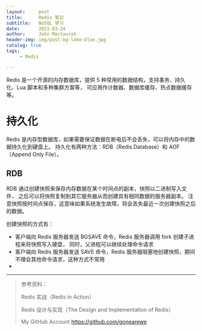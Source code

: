 ```yaml
---
layout:     post
title:      Redis 笔记
subtitle:   NoSQL 学习
date:       2021-03-24
author:     John Mactavish
header-img: img/post-bg-lake-blue.jpg
catalog: true
tags:
     - Redis

---
```


Redis 是一个开源的内存数据库，提供 5 种常用的数据结构，支持事务、持久化、Lua 脚本和多种集群方案等，
可应用作计数器、数据库缓存、热点数据缓存等。

# 持久化

Redis 是内存型数据库，如果需要保证数据在断电后不会丢失，可以将内存中的数据持久化到硬盘上。
持久化有两种方法：RDB（Redis Database）和 AOF（Append Only File）。

## RDB

RDB 通过创建快照来保存内存数据在某个时间点的副本，快照以二进制写入文件，
之后可以将快照复制到其它服务器从而创建具有相同数据的服务器副本。
注意快照按时间点保存，这意味如果系统发生故障，将会丢失最近一次创建快照之后的数据。

创建快照的方式有：

- 客户端向 Redis 服务器发送 BGSAVE 命令，Redis 服务器调用 fork 创建子进程来将快照写入硬盘，
同时，父进程可以继续处理命令请求
- 客户端向 Redis 服务器发送 SAVE 命令，Redis 服务器阻塞地创建快照，期间不理会其他命令请求，这种方式不常用
- 
---

> 参考资料：
> 
> Redis 实战（Redis in Action）
> 
> Redis 设计与实现（The Design and Implementation of Redis）
> 
> My GitHub Account <https://github.com/gonearewe>
